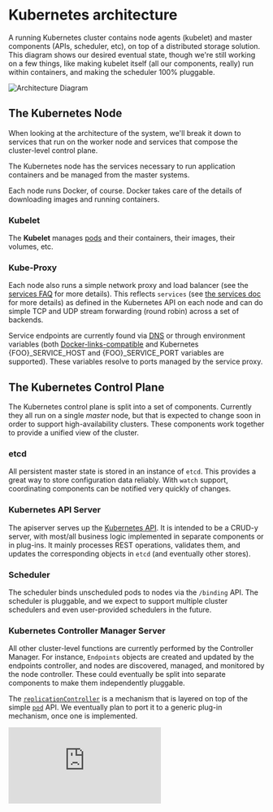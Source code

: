 # Kubernetes architecture

A running Kubernetes cluster contains node agents (kubelet) and master components (APIs, scheduler, etc), on top of a distributed storage solution. This diagram shows our desired eventual state, though we're still working on a few things, like making kubelet itself (all our components, really) run within containers, and making the scheduler 100% pluggable.

![Architecture Diagram](../architecture.png?raw=true "Architecture overview")

## The Kubernetes Node

When looking at the architecture of the system, we'll break it down to services that run on the worker node and services that compose the cluster-level control plane.

The Kubernetes node has the services necessary to run application containers and be managed from the master systems.

Each node runs Docker, of course.  Docker takes care of the details of downloading images and running containers.

### Kubelet
The **Kubelet** manages [pods](../pods.md) and their containers, their images, their volumes, etc.

### Kube-Proxy

Each node also runs a simple network proxy and load balancer (see the [services FAQ](https://github.com/GoogleCloudPlatform/kubernetes/wiki/Services-FAQ) for more details).  This reflects `services` (see [the services doc](../services.md) for more details) as defined in the Kubernetes API on each node and can do simple TCP and UDP stream forwarding (round robin) across a set of backends.

Service endpoints are currently found via [DNS](../dns.md) or through environment variables (both [Docker-links-compatible](https://docs.docker.com/userguide/dockerlinks/) and Kubernetes {FOO}_SERVICE_HOST and {FOO}_SERVICE_PORT variables are supported).  These variables resolve to ports managed by the service proxy.

## The Kubernetes Control Plane

The Kubernetes control plane is split into a set of components. Currently they all run on a single _master_ node, but that is expected to change soon in order to support high-availability clusters.  These components work together to provide a unified view of the cluster.

### etcd

All persistent master state is stored in an instance of `etcd`.  This provides a great way to store configuration data reliably.  With `watch` support, coordinating components can be notified very quickly of changes.

### Kubernetes API Server

The apiserver serves up the [Kubernetes API](../api.md). It is intended to be a CRUD-y server, with most/all business logic implemented in separate components or in plug-ins. It mainly processes REST operations, validates them, and updates the corresponding objects in `etcd` (and eventually other stores).

### Scheduler

The scheduler binds unscheduled pods to nodes via the `/binding` API. The scheduler is pluggable, and we expect to support multiple cluster schedulers and even user-provided schedulers in the future.

### Kubernetes Controller Manager Server

All other cluster-level functions are currently performed by the Controller Manager. For instance, `Endpoints` objects are created and updated by the endpoints controller, and nodes are discovered, managed, and monitored by the node controller. These could eventually be split into separate components to make them independently pluggable.

The [`replicationController`](../replication-controller.md) is a mechanism that is layered on top of the simple [`pod`](../pods.md) API. We eventually plan to port it to a generic plug-in mechanism, once one is implemented.


[![Analytics](https://kubernetes-site.appspot.com/UA-36037335-10/GitHub/docs/design/architecture.md?pixel)]()
